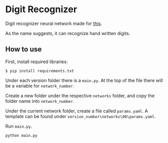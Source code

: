 # Digit Recognizer

Digit recognizer neural network made for [this](kaggle.com/c/digit-recognizer). 

As the name suggests, it can recognize hand written digits.

## How to use

First, install required libraries:

```$ pip install requirements.txt```

Under each version folder there is a `main.py`. At the top of the file there will be a variable for `network_number`.

Create a new folder under the respective `networks` folder, and copy the folder name into `network_number`.

Under the current network folder, create a file called `params.yaml`. A template can be found under `version_number\networks\00\params.yaml`.

Run `main.py`.

```python main.py```
